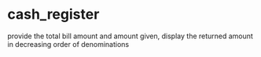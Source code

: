 # cash_register
 provide the total bill amount and amount given, display the returned amount in decreasing order of denominations
